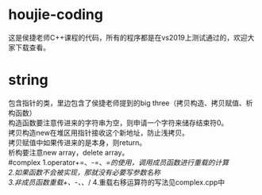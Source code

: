 # houjie-coding
这是侯捷老师C++课程的代码，所有的程序都是在vs2019上测试通过的，欢迎大家下载查看。
# string
包含指针的类，里边包含了侯捷老师提到的big three（拷贝构造、拷贝赋值、析构函数）  
构造函数要注意传进来的字符串为空，则申请一个字符来储存结束符0。  
拷贝构造new在堆区用指针接收这个新地址，防止浅拷贝。  
拷贝赋值中如果传进来的是本身，则return。  
析构要注意new array，delete array。  
#complex
1.operator+=、-=、*=的使用，调用成员函数进行重载的计算  
2.如果函数不会被实现，那就没有必要写参数名称  
3.非成员函数重载+、-、*、/
4.重载右移运算符的写法见complex.cpp中
